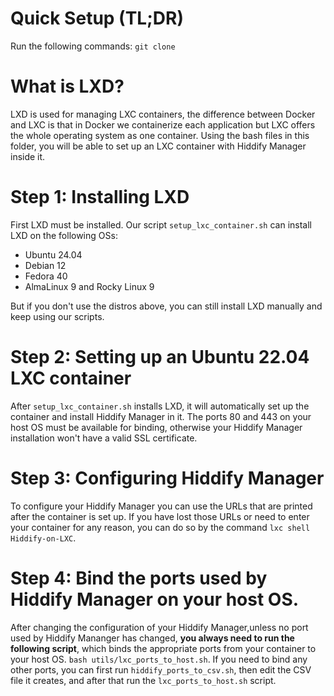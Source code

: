 # Quick Setup (TL;DR)
Run the following commands:
`git clone `

# What is LXD?
LXD is used for managing LXC containers, the difference between Docker and LXC is that in Docker we containerize each application but LXC offers the whole operating system as one container.
Using the bash files in this folder, you will be able to set up an LXC container with Hiddify Manager inside it.

# Step 1: Installing LXD
First LXD must be installed. Our script `setup_lxc_container.sh` can install LXD on the following OSs:

* Ubuntu 24.04
* Debian 12
* Fedora 40
* AlmaLinux 9 and Rocky Linux 9

But if you don't use the distros above, you can still install LXD manually and keep using our scripts.

# Step 2: Setting up an Ubuntu 22.04 LXC container
After `setup_lxc_container.sh` installs LXD, it will automatically set up the container and install Hiddify Manager in it.
The ports 80 and 443 on your host OS must be available for binding, otherwise your Hiddify Manager installation won't have a valid SSL certificate.

# Step 3: Configuring Hiddify Manager
To configure your Hiddify Manager you can use the URLs that are printed after the container is set up. If you have lost those URLs or need to enter your container for any reason, you can do so by the command `lxc shell Hiddify-on-LXC`.

# Step 4: Bind the ports used by Hiddify Manager on your host OS.
After changing the configuration of your Hiddify Manager,unless no port used by Hiddify Mananger has changed, **you always need to run the following script**, which binds the appropriate ports from your container to your host OS.
`bash utils/lxc_ports_to_host.sh`. If you need to bind any other ports, you can first run `hiddify_ports_to_csv.sh`, then edit the CSV file it creates, and after that run the `lxc_ports_to_host.sh` script.
